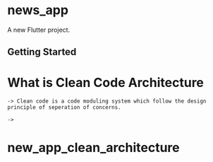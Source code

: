# news_app

A new Flutter project.

## Getting Started

# What is Clean Code Architecture 

    -> Clean code is a code moduling system which follow the design principle of seperation of concerns.

    -> 
# new_app_clean_architecture
